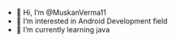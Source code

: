 - 👋 Hi, I’m @MuskanVerma11
- 👀 I’m interested in Android Development field
- 🌱 I’m currently learning java

<!---
MuskanVerma11/MuskanVerma11 is a ✨ special ✨ repository because its `README.md` (this file) appears on your GitHub profile.
You can click the Preview link to take a look at your changes.
--->

